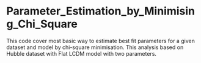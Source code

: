# Parameter_Estimation_by_Minimising_Chi_Square
This code cover most basic way to estimate best fit parameters for a given dataset and model by chi-square minimisation. This analysis based on Hubble dataset with Flat LCDM model with two parameters.
